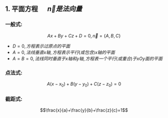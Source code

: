 ## 1. 平面方程 $\quad\vec{n}是法向量$

### 一般式:

$$Ax+By+Cz+D=0, \vec{n}=\{A, B, C\}$$

- $D=0, 方程表示过原点的平面$
- $A=0, 法线垂直x轴, 方程表示平行(或包含)x轴的平面$
- $A=B=0, 法线同时垂直于x轴和y轴, 方程表一个平行(或重合)于xOy面的平面$

### 点法式:

$$A(x-x_0)+B(y-y_0)+C(z-z_0)=0$$

### 截距式:

$$\frac{x}{a}+\frac{y}{b}+\frac{z}{c}=1$$
